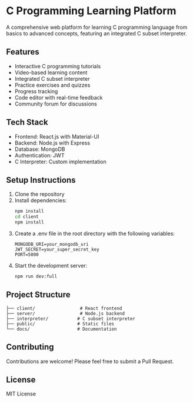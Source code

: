 # C Programming Learning Platform

A comprehensive web platform for learning C programming language from basics to advanced concepts, featuring an integrated C subset interpreter.

## Features

- Interactive C programming tutorials
- Video-based learning content
- Integrated C subset interpreter
- Practice exercises and quizzes
- Progress tracking
- Code editor with real-time feedback
- Community forum for discussions

## Tech Stack

- Frontend: React.js with Material-UI
- Backend: Node.js with Express
- Database: MongoDB
- Authentication: JWT
- C Interpreter: Custom implementation

## Setup Instructions

1. Clone the repository
2. Install dependencies:
   ```bash
   npm install
   cd client
   npm install
   ```
3. Create a .env file in the root directory with the following variables:
   ```
   MONGODB_URI=your_mongodb_uri
   JWT_SECRET=your_super_secret_key
   PORT=5000
   ```
4. Start the development server:
   ```bash
   npm run dev:full
   ```

## Project Structure

```
├── client/                 # React frontend
├── server/                 # Node.js backend
├── interpreter/           # C subset interpreter
├── public/                # Static files
└── docs/                  # Documentation
```

## Contributing

Contributions are welcome! Please feel free to submit a Pull Request.

## License

MIT License 